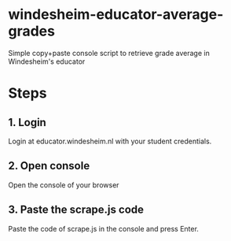 # windesheim-educator-average-grades
Simple copy+paste console script to retrieve grade average in Windesheim's educator

# Steps
## 1. Login
Login at educator.windesheim.nl with your student credentials.

## 2. Open console
Open the console of your browser

## 3. Paste the scrape.js code
Paste the code of scrape.js in the console and press Enter.